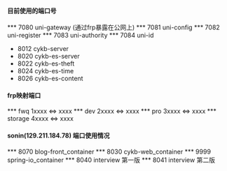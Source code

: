 #### 目前使用的端口号

*** 7080 uni-gateway (通过frp暴露在公网上)
*** 7081 uni-config
*** 7082 uni-register
*** 7083 uni-authority
*** 7084 uni-id

* 8012 cykb-server
* 8020 cykb-es-server
* 8022 cykb-es-theft
* 8024 cykb-es-time
* 8026 cykb-es-content

#### frp映射端口

*** fwq 1xxxx <=> xxxx
*** dev 2xxxx <=> xxxx
*** pro 3xxxx <=> xxxx
*** storage 4xxxx <=> xxxx

#### sonin(129.211.184.78) 端口使用情况

*** 8070 blog-front_container
*** 8030 cykb-web_container
*** 9999 spring-io_container
*** 8040 interview 第一版
*** 8041 interview 第二版